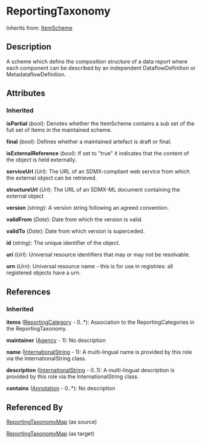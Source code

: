 
# ReportingTaxonomy



Inherits from: [ItemScheme](../Base/ItemScheme.md)



## Description

A scheme which defins the composition structure of a data report where each component can be described by an independent DataflowDefinition or MetadataflowDefinition.


## Attributes

### Inherited

**isPartial** (*bool*): Denotes whether the ItemScheme contains a sub set of the full set of Items in the maintained scheme.

**final** (*bool*): Defines whether a maintained artefact is draft or final.

**isExternalReference** (*bool*): If set to "true" it indicates that the content of the object is held externally.

**serviceUrl** (*Url*): The URL of an SDMX-compliant web service from which the external object can be retrieved.

**structureUrl** (*Url*): The URL of an SDMX-ML document containing the external object

**version** (*string*): A version string following an agreed convention.

**validFrom** (*Date*): Date from which the version is valid.

**validTo** (*Date*): Date from which version is superceded.

**id** (*string*): The unique identifier of the object.

**uri** (*Url*): Universal resource identifiers that may or may not be resolvable.

**urn** (*Urn*): Universal resource name - this is for use in registries: all registered objects have a urn.



## References

### Inherited

**items** ([ReportingCategory](ReportingCategory.md) - 0..*): Association to the ReportingCategories in the ReportingTaxonomy.

**maintainer** ([Agency](../Base/Agency.md) - 1): No description

**name** ([InternationalString](../Base/InternationalString.md) - 1): A multi-lingual name is provided by this role via the InternationalString class.

**description** ([InternationalString](../Base/InternationalString.md) - 0..1): A multi-lingual description is provided by this role via the InternationalString class.

**contains** ([Annotation](../Base/Annotation.md) - 0..*): No description



## Referenced By

[ReportingTaxonomyMap](../Mapping/ReportingTaxonomyMap.md) (as source)

[ReportingTaxonomyMap](../Mapping/ReportingTaxonomyMap.md) (as target)



